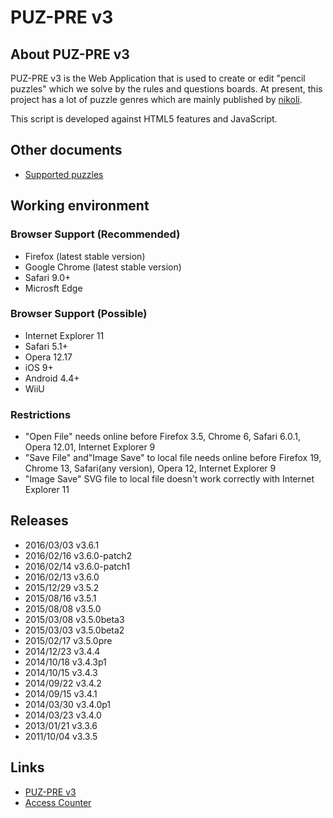 # PUZ-PRE v3

## About PUZ-PRE v3

PUZ-PRE v3 is the Web Application that is used to create or edit "pencil puzzles" which we solve by the rules and questions boards.
At present, this project has a lot of puzzle genres which are mainly published by [nikoli][].

This script is developed against HTML5 features and JavaScript.

[nikoli]: http://nikoli.co.jp/

## Other documents
* [Supported puzzles](docs/SupportedPuzzles.md)

## Working environment

### Browser Support (Recommended)
* Firefox (latest stable version)
* Google Chrome (latest stable version)
* Safari 9.0+
* Microsft Edge

### Browser Support (Possible)
* Internet Explorer 11
* Safari 5.1+
* Opera 12.17
* iOS 9+
* Android 4.4+
* WiiU

### Restrictions
* "Open File" needs online before Firefox 3.5, Chrome 6, Safari 6.0.1, Opera 12.01, Internet Explorer 9
* "Save File" and"Image Save" to local file needs online before Firefox 19, Chrome 13, Safari(any version), Opera 12, Internet Explorer 9
* "Image Save" SVG file to local file doesn't work correctly with Internet Explorer 11

## Releases
* 2016/03/03 v3.6.1
* 2016/02/16 v3.6.0-patch2
* 2016/02/14 v3.6.0-patch1
* 2016/02/13 v3.6.0
* 2015/12/29 v3.5.2
* 2015/08/16 v3.5.1
* 2015/08/08 v3.5.0
* 2015/03/08 v3.5.0beta3
* 2015/03/03 v3.5.0beta2
* 2015/02/17 v3.5.0pre
* 2014/12/23 v3.4.4
* 2014/10/18 v3.4.3p1
* 2014/10/15 v3.4.3
* 2014/09/22 v3.4.2
* 2014/09/15 v3.4.1
* 2014/03/30 v3.4.0p1
* 2014/03/23 v3.4.0
* 2013/01/21 v3.3.6
* 2011/10/04 v3.3.5

## Links
* [PUZ-PRE v3](http://pzv.jp/index_en.html)
* [Access Counter](http://log.pzv.jp/logview.php)
